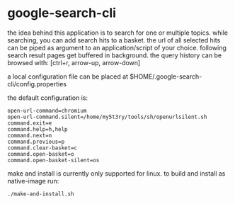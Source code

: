 # google-search-cli

the idea behind this application is to search for one or multiple topics. while searching, you can add search hits to a basket.
the url of all selected hits can be piped as argument to an application/script of your choice. following search result pages get buffered in background. the query history can be browsed with: [ctrl+r, arrow-up, arrow-down] 

a local configuration file can be placed at $HOME/.google-search-cli/config.properties

the default configuration is:
```
open-url-command=chromium
open-url-command.silent=/home/my5t3ry/tools/sh/openurlsilent.sh
command.exit=e
command.help=h,help
command.next=n
command.previous=p
command.clear-basket=c
command.open-basket=o
command.open-basket-silent=os
```                          

make and install is currently only supported for linux. to build and install as native-image run:
```
./make-and-install.sh
```







